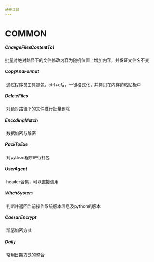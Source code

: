 ```yaml
---
通用工具
---
```


# COMMON

##### ChangeFilesContentTo1

​	批量对绝对路径下的文件修改内容为随机位置上增加内容，并保证文件名不变

##### CopyAndFormat

​	通过程序员工具抓包，ctrl+c后，一键格式化，并拷贝在内存的粘贴板中

##### DeleteFiles

​	对绝对路径下的文件进行批量删除

##### EncodingMatch

​	数据加密与解密

##### PackToExe

​	对python程序进行打包

##### UserAgent

​	header合集，可以直接调用

##### WitchSystem

​	判断并返回当前操作系统版本信息及python的版本

##### CaesarEncrypt

​	凯瑟加密方式

##### Daily

​	常用日期方式的整合